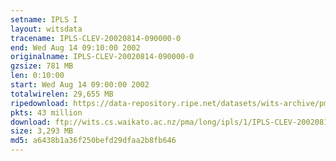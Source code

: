 ```yaml
---
setname: IPLS I
layout: witsdata
tracename: IPLS-CLEV-20020814-090000-0
end: Wed Aug 14 09:10:00 2002
originalname: IPLS-CLEV-20020814-090000-0
gzsize: 781 MB
len: 0:10:00
start: Wed Aug 14 09:00:00 2002
totalwirelen: 29,655 MB
ripedownload: https://data-repository.ripe.net/datasets/wits-archive/pma/long/ipls/1/IPLS-CLEV-20020814-090000-0.gz
pkts: 43 million
download: ftp://wits.cs.waikato.ac.nz/pma/long/ipls/1/IPLS-CLEV-20020814-090000-0.gz
size: 3,293 MB
md5: a6438b1a36f250befd29dfaa2b8fb646
---
```


